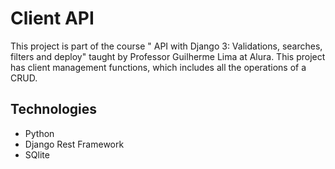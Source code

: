 # Client API
This project is part of the course "
API with Django 3: Validations, searches, filters and deploy" taught by Professor Guilherme Lima at Alura. This project has client management functions, which includes all the operations of a CRUD.

## Technologies
- Python
- Django Rest Framework
- SQlite 

